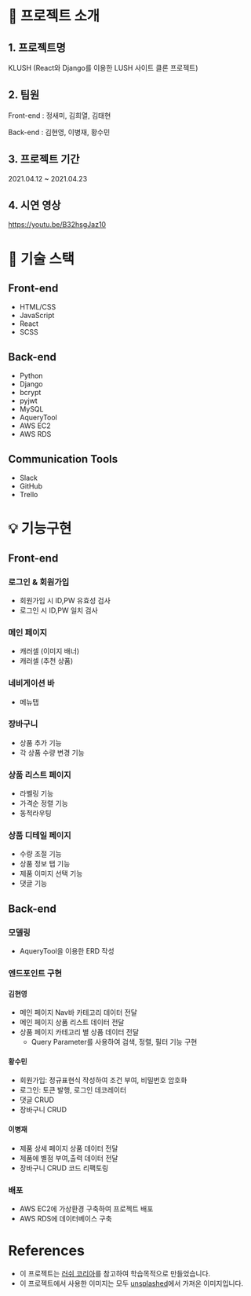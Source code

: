 # 🚀 프로젝트 소개

## 1. 프로젝트명
KLUSH (React와 Django를 이용한 LUSH 사이트 클론 프로젝트)

## 2. 팀원

Front-end
: 정새미, 김희열, 김태현

Back-end
: 김현영, 이병재, 황수민

## 3. 프로젝트 기간
2021.04.12 ~ 2021.04.23

## 4. 시연 영상
https://youtu.be/B32hsgJaz10

# 🎯 기술 스택

## Front-end
* HTML/CSS
* JavaScript
* React
* SCSS

## Back-end
* Python 
* Django
* bcrypt
* pyjwt
* MySQL
* AqueryTool
* AWS EC2
* AWS RDS

## Communication Tools
* Slack
* GitHub
* Trello

# 💡 기능구현

## Front-end

### 로그인 & 회원가입
* 회원가입 시 ID,PW 유효성 검사
* 로그인 시 ID,PW 일치 검사

### 메인 페이지
* 캐러셀 (이미지 배너)
* 캐러셀 (추천 상품)

### 네비게이션 바
* 메뉴탭

### 장바구니
* 상품 추가 기능
* 각 상품 수량 변경 기능

### 상품 리스트 페이지 
* 라벨링 기능
* 가격순 정렬 기능
* 동적라우팅

### 상품 디테일 페이지 
* 수량 조절 기능
* 상품 정보 탭 기능
* 제품 이미지 선택 기능
* 댓글 기능

## Back-end

### 모델링
- AqueryTool을 이용한 ERD 작성

### 엔드포인트 구현

#### 김현영
- 메인 페이지 Nav바 카테고리 데이터 전달 
- 메인 페이지 상품 리스트 데이터 전달  
- 상품 페이지 카테고리 별 상품 데이터 전달
  - Query Parameter를 사용하여 검색, 정렬, 필터 기능 구현

#### 황수민
- 회원가입: 정규표현식 작성하여 조건 부여, 비밀번호 암호화
- 로그인: 토큰 발행, 로그인 데코레이터
- 댓글 CRUD
- 장바구니 CRUD

#### 이병재
- 제품 상세 페이지 상품 데이터 전달
- 제품에 별점 부여,출력 데이터 전달
- 장바구니 CRUD 코드 리팩토링

### 배포
- AWS EC2에 가상환경 구축하여 프로젝트 배포
- AWS RDS에 데이터베이스 구축

# References
- 이 프로젝트는 [러쉬 코리아](https://lush.co.kr/main/index.php)를 참고하여 학습목적으로 만들었습니다.
- 이 프로젝트에서 사용한 이미지는 모두 [unsplashed](https://unsplash.com/)에서 가져온 이미지입니다.


